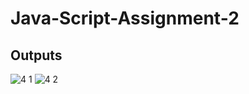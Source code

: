# Java-Script-Assignment-2

## Outputs
![4 1](https://user-images.githubusercontent.com/78723011/204158310-a906f9c5-15b7-40af-a1b1-a19281189a7c.png)
![4 2](https://user-images.githubusercontent.com/78723011/204158311-dfb3196d-bdaf-47e5-99a5-0c6af89995ed.png)
